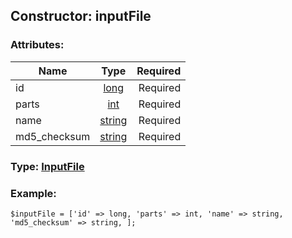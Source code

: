 ## Constructor: inputFile  

### Attributes:

| Name     |    Type       | Required |
|----------|:-------------:|---------:|
|id|[long](../types/long.md) | Required|
|parts|[int](../types/int.md) | Required|
|name|[string](../types/string.md) | Required|
|md5\_checksum|[string](../types/string.md) | Required|


### Type: [InputFile](../types/InputFile.md)

### Example:


```
$inputFile = ['id' => long, 'parts' => int, 'name' => string, 'md5_checksum' => string, ];
```